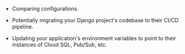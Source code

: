 - Comparing configurations.

- Potentially migrating your Django project's codebase to their CI/CD pipeline.

- Updating your application's environment variables to point to their instances of Cloud SQL, Pub/Sub, etc.
